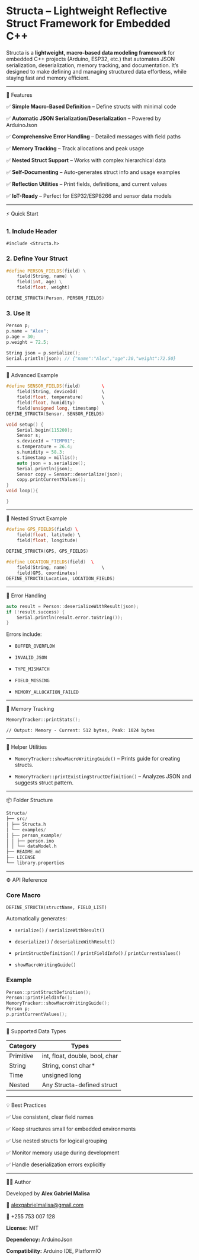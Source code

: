 # Structa – Lightweight Reflective Struct Framework for Embedded C++

Structa is a **lightweight, macro-based data modeling framework** for embedded C++ projects (Arduino, ESP32, etc.) that automates JSON serialization, deserialization, memory tracking, and documentation. It’s designed to make defining and managing structured data effortless, while staying fast and memory efficient.

* * *

🚀 Features

✅ **Simple Macro-Based Definition** – Define structs with minimal code

✅ **Automatic JSON Serialization/Deserialization** – Powered by ArduinoJson

✅ **Comprehensive Error Handling** – Detailed messages with field paths

✅ **Memory Tracking** – Track allocations and peak usage

✅ **Nested Struct Support** – Works with complex hierarchical data

✅ **Self-Documenting** – Auto-generates struct info and usage examples

✅ **Reflection Utilities** – Print fields, definitions, and current values

✅ **IoT-Ready** – Perfect for ESP32/ESP8266 and sensor data models



* * *

⚡ Quick Start

### 1. Include Header

    #include <Structa.h>

### 2. Define Your Struct

```cpp
#define PERSON_FIELDS(field) \
    field(String, name) \
    field(int, age) \
    field(float, weight)

DEFINE_STRUCTA(Person, PERSON_FIELDS)
```

### 3. Use It

```cpp
Person p;
p.name = "Alex";
p.age = 30;
p.weight = 72.5;

String json = p.serialize();
Serial.println(json); // {"name":"Alex","age":30,"weight":72.50}
```

* * *

🧠 Advanced Example

```cpp
#define SENSOR_FIELDS(field)        \ 
    field(String, deviceId)         \ 
    field(float, temperature)       \ 
    field(float, humidity)          \ 
    field(unsigned long, timestamp) 
DEFINE_STRUCTA(Sensor, SENSOR_FIELDS) 

void setup() { 
    Serial.begin(115200); 
    Sensor s; 
    s.deviceId = "TEMP01"; 
    s.temperature = 26.4; 
    s.humidity = 58.3; 
    s.timestamp = millis(); 
    auto json = s.serialize(); 
    Serial.println(json); 
    Sensor copy = Sensor::deserialize(json); 
    copy.printCurrentValues(); 
}
void loop(){

}
```

* * *

🧩 Nested Struct Example

```cpp
#define GPS_FIELDS(field) \ 
    field(float, latitude) \ 
    field(float, longitude) 
    
DEFINE_STRUCTA(GPS, GPS_FIELDS) 

#define LOCATION_FIELDS(field)  \ 
    field(String, name)             \ 
    field(GPS, coordinates) 
DEFINE_STRUCTA(Location, LOCATION_FIELDS)
```



* * *

🧰 Error Handling

```cpp
auto result = Person::deserializeWithResult(json); 
if (!result.success) { 
    Serial.println(result.error.toString()); 
}
```

Errors include:

* `BUFFER_OVERFLOW`

* `INVALID_JSON`

* `TYPE_MISMATCH`

* `FIELD_MISSING`

* `MEMORY_ALLOCATION_FAILED`

* * *

💾 Memory Tracking

```cpp
MemoryTracker::printStats();
```

    // Output: Memory - Current: 512 bytes, Peak: 1024 bytes

* * *

🧱 Helper Utilities

* `MemoryTracker::showMacroWritingGuide()` – Prints guide for creating structs.

* `MemoryTracker::printExistingStructDefinition()` – Analyzes JSON and suggests struct pattern.

* * *

📦 Folder Structure

```cpp
Structa/ 
├── src/ 
│ ├── Structa.h 
│ └── examples/ 
│ ├── person_example/ 
│ │ ├── person.ino 
│ │ └── dataModel.h 
├── README.md 
├── LICENSE 
└── library.properties
```



* * *

⚙️ API Reference

### Core Macro

    DEFINE_STRUCTA(structName, FIELD_LIST)

Automatically generates:

* `serialize()` / `serializeWithResult()`

* `deserialize()` / `deserializeWithResult()`

* `printStructDefinition()` / `printFieldInfo()` / `printCurrentValues()`

* `showMacroWritingGuide()`

### Example

```cpp
Person::printStructDefinition();
Person::printFieldInfo();
MemoryTracker::showMacroWritingGuide();
Person p;
p.printCurrentValues();
```

* * *

🧩 Supported Data Types

| Category  | Types                          |
| --------- | ------------------------------ |
| Primitive | int, float, double, bool, char |
| String    | String, const char*            |
| Time      | unsigned long                  |
| Nested    | Any Structa-defined struct     |

* * *

💡 Best Practices

✅ Use consistent, clear field names

✅ Keep structures small for embedded environments

✅ Use nested structs for logical grouping

✅ Monitor memory usage during development

✅ Handle deserialization errors explicitly

* * *

🧑‍💻 Author

Developed by **Alex Gabriel Malisa**

📧 [alexgabrielmalisa@gmail.com](mailto:alexgabrielmalisa@gmail.com)

📱 +255 753 007 128

**License:** MIT

**Dependency:** ArduinoJson

**Compatibility:** Arduino IDE, PlatformIO
